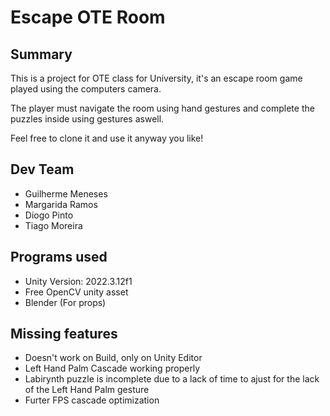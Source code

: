 # Escape OTE Room
## Summary
This is a project for OTE class for University, it's an escape room game played using the computers camera.

The player must navigate the room using hand gestures and complete the puzzles inside using gestures aswell.

Feel free to clone it and use it anyway you like!

## Dev Team
- Guilherme Meneses
- Margarida Ramos
- Diogo Pinto
- Tiago Moreira

## Programs used
- Unity Version: 2022.3.12f1
- Free OpenCV unity asset
- Blender (For props)

## Missing features
- Doesn't work on Build, only on Unity Editor
- Left Hand Palm Cascade working properly
- Labirynth puzzle is incomplete due to a lack of time to ajust for the lack of the Left Hand Palm gesture
- Furter FPS cascade optimization
